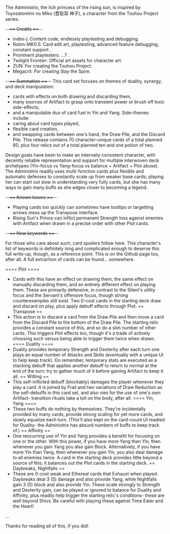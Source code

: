 The Administrix, the lich princess of the rising sun,
is inspired by Toyosatomimi no Miko (豊聡耳 神子),
a character from the Touhou Project series.

--~~== Credits ==~~--
 * index-j: Content code, endlessly playtesting and debugging.
 * Robin-MK0.5: Card edit art, playtesting, advanced feature debugging,
   constant support
.
 * Prominent playtesters: ...?
.
 * Twilight Frontier: Official art assets for character art.
 * ZUN: For creating the Touhou Project.
 * Megacrit: For creating Slay the Spire.

--~~== Summation ==~~--
This card set focuses on themes of duality, synergy, and deck manipulation:
 * cards with effects on both drawing and discarding them,
 * many sources of Artifact to grasp onto transient power
   or brush off toxic side-effects,
 * and a manipulable duo of card fuel in Yin and Yang.
Side-themes include:
 * caring about card types played,
 * flexible card creation,
 * and swapping cards between one's hand, the Draw Pile, and the Discard Pile.
This release contains 70 character-unique cards of a total planned 80,
plus four relics out of a total planned ten and one potion of two.

Design goals have been to make an internally consistent character, with decently
reliable representation and support for multiple interwoven deck archetypes
(Yin-focus vs Yang-focus vs balance + Artifact + Plot abuse). The Administrix
readily uses multi-function cards plus flexible and automatic defenses to
constantly scale up from weaker base cards; playing her can start out slow
in understanding very fully cards, but she has many ways to gain many buffs
as she edges closer to becoming a legend.

--~~== Known Issues ==~~--
 * Playing cards too quickly can sometimes have tooltips or targetting arrows
   mess up the Transpose interface.
 * Rising Sun's Prince can inflict permanent Strength loss against enemies with
   Artifact when drawn in a precise order with other Plot cards.

--~~== New keywords ==~~--

For those who care about such, card spoilers follow here. This character's list
of keywords is definitely long and complicated enough to deserve this full
write-up, though, as a reference point. This is on the Github page too, after
all. A full extraction of cards can be found... somewhere.

==== Plot ====
 * Cards with this have an effect on drawing them, the same effect on manually
   discarding them, and an entirely different effect on playing them.
   These are primarily defensive, in contrast to the Silent's utility focus
   and the Servant's offensive focus, though strong counterexamples still exist.
   Two 0-cost cards in the starting deck draw and discard on play, plus apply
   debuff effects through Plot.
== Transpose ==
 * This action is to discard a card from the Draw Pile and then move a card
   from the Discard Pile to the bottom of the Draw Pile. The starting relic
   provides a constant source of this, and so do a slim number of other cards.
   This triggers Plot effects too, though it's a trade of actively choosing such
   versus being able to trigger them twice when drawn.
==== Duality ====
 * Duality provides temporary Strength and Dexterity after each turn
   one plays an equal number of Attacks and Skills (eventually with a unique UI
   to help keep track). Do remember, temporary stats are executed as a stacking
   debuff that applies another debuff to return to normal at the end of the
   turn: try to gather much of it before gaining Artifact to keep it all.
== Wilting ==
 * This self-inflicted debuff (blockably) damages the player whenever they
   play a card. It is joined by Frail and two variations of Draw Reduction as
   the self-debuffs in this card set, and also vies for the use of one's own
   Artifact- transition rituals take a toll on the body, after all.
==== Yin, Yang ====
 * These two buffs do nothing by themselves. They're incidentally provided by
   many cards, provide strong scaling for yet more cards, and slowly equalize
   each turn. (This'll also kept on the card-count UI readied for Duality-
   the Administrix has absurd numbers of buffs to keep track of.)
== Affinity ==
 * One reocurring use of Yin and Yang provides a benefit for focusing on one or
   the other. With this power, if you have more Yang than Yin, then whenever
   you gain Yang you also gain Block. Alternatively, if you have more Yin than
   Yang, then whenever you gain Yin, you also deal damage to all enemies twice.
   A card in the starting deck provides little beyond a source of this;
   it balances out the Plot cards in the starting deck.
== Daybreaks, Nightfalls ==
 * These are 0-cost weak and Ethereal cards that Exhaust when played.
   Daybreaks deal 3 (5) damage and also provide Yang, while Nightfalls gain 3
   (5) block and also provide Yin. These scale strongly to Strength and 
   Dexterity gain, can be played or ignored to balance for Duality and Affinity,
   plus readily help trigger the starting relic's conditions- these are well 
   beyond Shivs. Be careful with playing these against Time Eater and the Heart!

...

Thanks for reading all of this, if you did!
